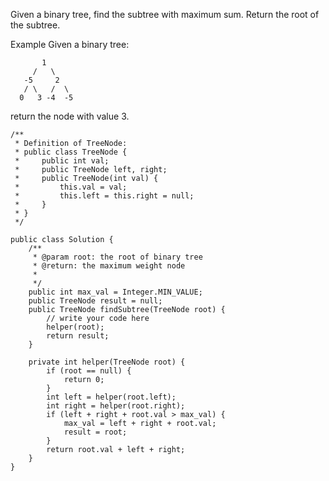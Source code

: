 Given a binary tree, find the subtree with maximum sum. Return the root of the subtree.

Example
Given a binary tree:

           1
         /   \
       -5     2
       / \   /  \
      0   3 -4  -5 
return the node with value 3.

    /**
     * Definition of TreeNode:
     * public class TreeNode {
     *     public int val;
     *     public TreeNode left, right;
     *     public TreeNode(int val) {
     *         this.val = val;
     *         this.left = this.right = null;
     *     }
     * }
     */

    public class Solution {
        /**
         * @param root: the root of binary tree
         * @return: the maximum weight node
         * 
         */
        public int max_val = Integer.MIN_VALUE;
        public TreeNode result = null;
        public TreeNode findSubtree(TreeNode root) {
            // write your code here
            helper(root);
            return result;
        }

        private int helper(TreeNode root) {
            if (root == null) {
                return 0;
            }
            int left = helper(root.left);
            int right = helper(root.right);
            if (left + right + root.val > max_val) {
                max_val = left + right + root.val;
                result = root;
            }
            return root.val + left + right;
        }
    }
